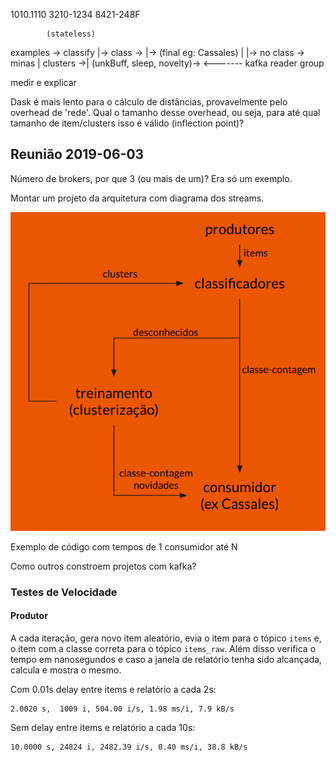 1010.1110
3210-1234
8421-248F

            (stateless)
examples -> classify    |-> class ->          |-> (final eg: Cassales)
           |            |-> no class -> minas |
clusters ->|                            (unkBuff, sleep, novelty)->
                                                            <-------
kafka reader group

medir e explicar

Dask é mais lento para o cálculo de distâncias, provavelmente pelo overhead de 'rede'.
Qual o tamanho desse overhead, ou seja, para até qual tamanho de item/clusters isso é válido (inflection point)?

## Reunião 2019-06-03

Número de brokers, por que 3 (ou mais de um)?
Era só um exemplo.

Montar um projeto da arquitetura com diagrama dos streams.

![arquitetura.png](./minas-dist-arquitetura.png)

Exemplo de código com tempos de 1 consumidor até N

Como outros constroem projetos com kafka?

### Testes de Velocidade

#### Produtor

A cada iteração, gera novo item aleatório, evia o item para o tópico `items` e,
o item com a classe correta para o tópico `items_raw`. Além disso verifica o tempo
em nanosegundos e caso a janela de relatório tenha sido alcançada, calcula e mostra o mesmo.

Com 0.01s delay entre items e relatório a cada 2s:

    2.0020 s,  1009 i, 504.00 i/s, 1.98 ms/i, 7.9 kB/s

Sem delay entre items e relatório a cada 10s:

    10.0000 s, 24824 i, 2482.39 i/s, 0.40 ms/i, 38.8 kB/s
